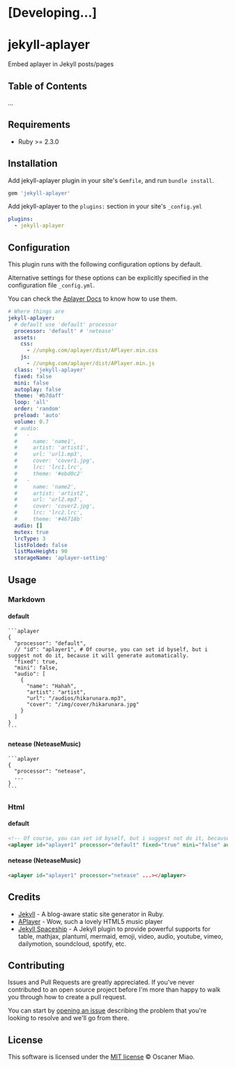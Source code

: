 # [Developing...]

# jekyll-aplayer
Embed aplayer in Jekyll posts/pages

## Table of Contents

...

## Requirements

- Ruby >= 2.3.0

## Installation

Add jekyll-aplayer plugin in your site's `Gemfile`, and run `bundle install`.

```ruby
gem 'jekyll-aplayer'
```

Add jekyll-aplayer to the `plugins:` section in your site's `_config.yml`

```yml
plugins:
  - jekyll-aplayer
```

## Configuration

This plugin runs with the following configuration options by default.

Alternative settings for these options can be explicitly specified in the configuration file `_config.yml`.

You can check the [Aplayer Docs](https://aplayer.js.org/) to know how to use them.

```yml
# Where things are
jekyll-aplayer:
  # default use 'default' processor
  processor: 'default' # 'netease'
  assets:
    css:
      - //unpkg.com/aplayer/dist/APlayer.min.css
    js:
      - //unpkg.com/aplayer/dist/APlayer.min.js
  class: 'jekyll-aplayer'
  fixed: false
  mini: false
  autoplay: false
  theme: '#b7daff'
  loop: 'all'
  order: 'random'
  preload: 'auto'
  volume: 0.7
  # audio:
  #   -
  #     name: 'name1',
  #     artist: 'artist1',
  #     url: 'url1.mp3',
  #     cover: 'cover1.jpg',
  #     lrc: 'lrc1.lrc',
  #     theme: '#ebd0c2'
  #   -
  #     name: 'name2',
  #     artist: 'artist2',
  #     url: 'url2.mp3',
  #     cover: 'cover2.jpg',
  #     lrc: 'lrc2.lrc',
  #     theme: '#46718b'
  audio: []
  mutex: true
  lrcType: 3
  listFolded: false
  listMaxHeight: 90
  storageName: 'aplayer-setting'
```

## Usage

### Markdown

#### default

````
```aplayer
{
  "processor": "default",
  // "id": "aplayer1", # Of course, you can set id byself, but i suggest not do it, because it will generate automatically.
  "fixed": true,
  "mini": false,
  "audio": [
    {
      "name": "Hahah",
      "artist": "artist",
      "url": "/audios/hikarunara.mp3",
      "cover": "/img/cover/hikarunara.jpg"
    }
  ]
}
```
````

#### netease (NeteaseMusic)

````
```aplayer
{
  "processor": "netease",
  ...
}
```
````

### Html


#### default

````html
<!-- Of course, you can set id byself, but i suggest not do it, because it will generate automatically. -->
<aplayer id="aplayer1" processor="default" fixed="true" mini="false" audio="[{ 'name': 'Hahah', 'artist': 'artist', 'url': '/audios/hikarunara.mp3', 'cover': '/img/cover/hikarunara.jpg' }]"></aplayer>
````

#### netease (NeteaseMusic)

````html
<aplayer id="aplayer1" processor="netease" ...></aplayer>
````

## Credits

- [Jekyll](https://github.com/jekyll/jekyll) - A blog-aware static site generator in Ruby.
- [APlayer](https://github.com/DIYgod/APlayer) - Wow, such a lovely HTML5 music player
- [Jekyll Spaceship](https://github.com/jeffreytse/jekyll-spaceship) - A Jekyll plugin to provide powerful supports for table, mathjax, plantuml, mermaid, emoji, video, audio, youtube, vimeo, dailymotion, soundcloud, spotify, etc.

## Contributing

Issues and Pull Requests are greatly appreciated. If you've never contributed to an open source project before I'm more than happy to walk you through how to create a pull request.

You can start by [opening an issue](https://github.com/Oscaner/jekyll-aplayer/issues/new) describing the problem that you're looking to resolve and we'll go from there.

## License

This software is licensed under the [MIT license](https://opensource.org/licenses/mit-license.php) © Oscaner Miao.
